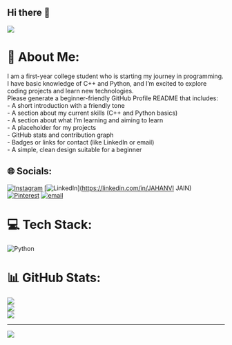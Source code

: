 ## Hi there 👋

<img src="https://miro.medium.com/1*gXjd2q1chGfp6AdfEi-PTg.gif">

# 💫 About Me:
I  am a first-year college student who is starting my journey in programming.  <br>I have basic knowledge of C++ and Python, and I’m excited to explore coding projects and learn new technologies.  <br>Please generate a beginner-friendly GitHub Profile README that includes:<br>- A short introduction with a friendly tone<br>- A section about my current skills (C++ and Python basics)<br>- A section about what I’m learning and aiming to learn<br>- A placeholder for my projects<br>- GitHub stats and contribution graph<br>- Badges or links for contact (like LinkedIn or email)<br>- A simple, clean design suitable for a beginner<br>


## 🌐 Socials:
[![Instagram](https://img.shields.io/badge/Instagram-%23E4405F.svg?logo=Instagram&logoColor=white)](https://instagram.com/jahanvijain_02) [![LinkedIn](https://img.shields.io/badge/LinkedIn-%230077B5.svg?logo=linkedin&logoColor=white)](https://linkedin.com/in/JAHANVI JAIN) [![Pinterest](https://img.shields.io/badge/Pinterest-%23E60023.svg?logo=Pinterest&logoColor=white)](https://pinterest.com/JAHANVI) [![email](https://img.shields.io/badge/Email-D14836?logo=gmail&logoColor=white)](mailto:jahanvi.jain.2007@gmail.com) 

# 💻 Tech Stack:
![Python](https://img.shields.io/badge/python-3670A0?style=for-the-badge&logo=python&logoColor=ffdd54)
# 📊 GitHub Stats:
![](https://github-readme-stats.vercel.app/api?username=Jahanvijain02&theme=dark&hide_border=false&include_all_commits=false&count_private=false)<br/>
![](https://nirzak-streak-stats.vercel.app/?user=Jahanvijain02&theme=dark&hide_border=false)<br/>
![](https://github-readme-stats.vercel.app/api/top-langs/?username=Jahanvijain02&theme=dark&hide_border=false&include_all_commits=false&count_private=false&layout=compact)

---
[![](https://visitcount.itsvg.in/api?id=Jahanvijain02&icon=0&color=0)](https://visitcount.itsvg.in)

<!-- Proudly created with GPRM ( https://gprm.itsvg.in ) -->
